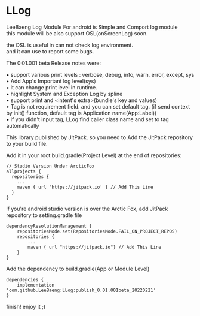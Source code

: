 # LLog
LeeBaeng Log Module For android is Simple and Comport log module<br>
this module will be also support OSL(onScreenLog) soon.<br>

the OSL is useful in can not check log environment.<br>
and it can use to report some bugs.<br>

The 0.01.001 beta Release notes were:<br>

• support various print levels : verbose, debug, info, warn, error, except, sys<br>
• Add App's Important log level(sys)<br>
• it can change print level in runtime.<br>
• highlight System and Exception Log by spline<br>
• support print and <intent's extra>(bundle's key and values)<br>
• Tag is not requirement field. and you can set default tag. (if send context by init() function, default tag is Application name(App:Label))<br>
• if you didn't input tag, LLog find caller class name and set to tag automatically<br>

This library published by JitPack.
so you need to Add the JitPack repository to your build file.

Add it in your root build.gradle(Project Level) at the end of repositories:
```
// Studio Version Under ArcticFox
allprojects {
  repositories {
    ...
    maven { url 'https://jitpack.io' } // Add This Line
  }
}
```

if you're android studio version is over the Arctic Fox, add JitPack repository to setting.gradle file
```
dependencyResolutionManagement {
    repositoriesMode.set(RepositoriesMode.FAIL_ON_PROJECT_REPOS)
    repositories {
        ...
        maven { url "https://jitpack.io"} // Add This Line
    }
}
```

Add the dependency to build.gradle(App or Module Level)
```
dependencies {
    implementation 'com.github.LeeBaeng:LLog:publish_0.01.001beta_20220221'
}
```

finish! enjoy it ;)
